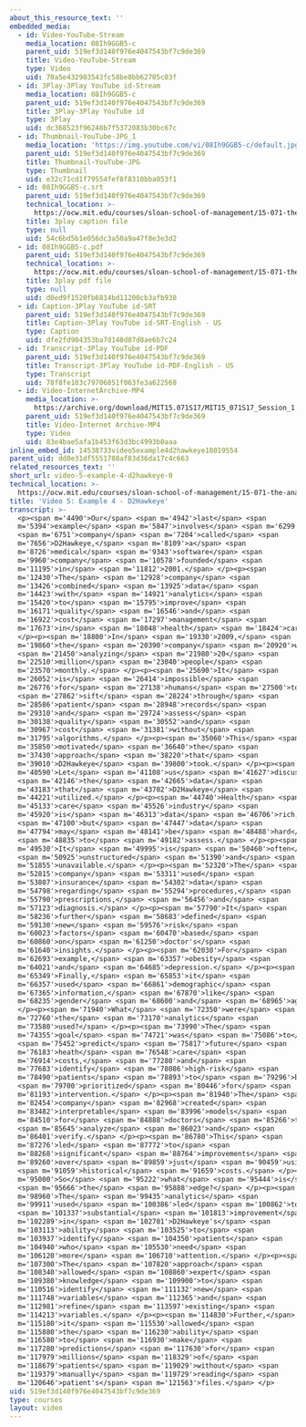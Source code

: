 ```yaml
---
about_this_resource_text: ''
embedded_media:
  - id: Video-YouTube-Stream
    media_location: 08Ih9GGB5-c
    parent_uid: 519ef3d140f976e4047543bf7c9de369
    title: Video-YouTube-Stream
    type: Video
    uid: 70a5e432903543fc58be8bb62705c03f
  - id: 3Play-3Play YouTube id-Stream
    media_location: 08Ih9GGB5-c
    parent_uid: 519ef3d140f976e4047543bf7c9de369
    title: 3Play-3Play YouTube id
    type: 3Play
    uid: dc368523f96248b7f5372083b30bc67c
  - id: Thumbnail-YouTube-JPG_1
    media_location: 'https://img.youtube.com/vi/08Ih9GGB5-c/default.jpg'
    parent_uid: 519ef3d140f976e4047543bf7c9de369
    title: Thumbnail-YouTube-JPG
    type: Thumbnail
    uid: e32c71cd1f79554fef8f8310bba053f1
  - id: 08Ih9GGB5-c.srt
    parent_uid: 519ef3d140f976e4047543bf7c9de369
    technical_location: >-
      https://ocw.mit.edu/courses/sloan-school-of-management/15-071-the-analytics-edge-spring-2017/an-introduction-to-analytics/the-analytics-edge-intelligence-happiness-and-health-lecture-sequence/video-5-example-4-d2hawkeye/video-5-example-4-d2hawkeye-0/08Ih9GGB5-c.srt
    title: 3play caption file
    type: null
    uid: 54c6bd5b1e056dc3a50a9a47f8e3e3d2
  - id: 08Ih9GGB5-c.pdf
    parent_uid: 519ef3d140f976e4047543bf7c9de369
    technical_location: >-
      https://ocw.mit.edu/courses/sloan-school-of-management/15-071-the-analytics-edge-spring-2017/an-introduction-to-analytics/the-analytics-edge-intelligence-happiness-and-health-lecture-sequence/video-5-example-4-d2hawkeye/video-5-example-4-d2hawkeye-0/08Ih9GGB5-c.pdf
    title: 3play pdf file
    type: null
    uid: d0ed9f1520fb6814bd11200cb3afb938
  - id: Caption-3Play YouTube id-SRT
    parent_uid: 519ef3d140f976e4047543bf7c9de369
    title: Caption-3Play YouTube id-SRT-English - US
    type: Caption
    uid: dfe2fd904353ba7d148d87d8ae6b7c24
  - id: Transcript-3Play YouTube id-PDF
    parent_uid: 519ef3d140f976e4047543bf7c9de369
    title: Transcript-3Play YouTube id-PDF-English - US
    type: Transcript
    uid: 78f8fe103c79706851f063fe3a622568
  - id: Video-InternetArchive-MP4
    media_location: >-
      https://archive.org/download/MIT15.071S17/MIT15_071S17_Session_1.2.05_300k.mp4
    parent_uid: 519ef3d140f976e4047543bf7c9de369
    title: Video-Internet Archive-MP4
    type: Video
    uid: 83e4bae5afa1b453f63d3bc4993b0aaa
inline_embed_id: 14538733video5example4d2hawkeye18019554
parent_uid: dd0e31df5551708af83d36da17c4c663
related_resources_text: ''
short_url: video-5-example-4-d2hawkeye-0
technical_location: >-
  https://ocw.mit.edu/courses/sloan-school-of-management/15-071-the-analytics-edge-spring-2017/an-introduction-to-analytics/the-analytics-edge-intelligence-happiness-and-health-lecture-sequence/video-5-example-4-d2hawkeye/video-5-example-4-d2hawkeye-0
title: 'Video 5: Example 4 - D2Hawkeye'
transcript: >-
  <p><span m='4490'>Our</span> <span m='4942'>last</span> <span
  m='5394'>example</span> <span m='5847'>involves</span> <span m='6299'>a</span>
  <span m='6751'>company</span> <span m='7204'>called</span> <span
  m='7656'>D2Hawkeye,</span> <span m='8109'>a</span> <span
  m='8726'>medical</span> <span m='9343'>software</span> <span
  m='9960'>company</span> <span m='10578'>founded</span> <span
  m='11195'>in</span> <span m='11812'>2001.</span> </p><p><span
  m='12430'>The</span> <span m='12928'>company</span> <span
  m='13426'>combined</span> <span m='13925'>data</span> <span
  m='14423'>with</span> <span m='14921'>analytics</span> <span
  m='15420'>to</span> <span m='15795'>improve</span> <span
  m='16171'>quality</span> <span m='16546'>and</span> <span
  m='16922'>cost</span> <span m='17297'>management</span> <span
  m='17673'>in</span> <span m='18048'>health</span> <span m='18424'>care.</span>
  </p><p><span m='18800'>In</span> <span m='19330'>2009,</span> <span
  m='19860'>the</span> <span m='20390'>company</span> <span m='20920'>was</span>
  <span m='21450'>analyzing</span> <span m='21980'>20</span> <span
  m='22510'>million</span> <span m='23040'>people</span> <span
  m='23570'>monthly.</span> </p><p><span m='25690'>It</span> <span
  m='26052'>is</span> <span m='26414'>impossible</span> <span
  m='26776'>for</span> <span m='27138'>humans</span> <span m='27500'>to</span>
  <span m='27862'>sift</span> <span m='28224'>through</span> <span
  m='28586'>patient</span> <span m='28948'>records</span> <span
  m='29310'>and</span> <span m='29724'>assess</span> <span
  m='30138'>quality</span> <span m='30552'>and</span> <span
  m='30967'>cost</span> <span m='31381'>without</span> <span
  m='31795'>algorithms.</span> </p><p><span m='35060'>This</span> <span
  m='35850'>motivated</span> <span m='36640'>the</span> <span
  m='37430'>approach</span> <span m='38220'>that</span> <span
  m='39010'>D2Hawkeye</span> <span m='39800'>took.</span> </p><p><span
  m='40590'>Let</span> <span m='41108'>us</span> <span m='41627'>discuss</span>
  <span m='42146'>the</span> <span m='42665'>data</span> <span
  m='43183'>that</span> <span m='43702'>D2Hawkeye</span> <span
  m='44221'>utilized.</span> </p><p><span m='44740'>Health</span> <span
  m='45133'>care</span> <span m='45526'>industry</span> <span
  m='45920'>is</span> <span m='46313'>data</span> <span m='46706'>rich,</span>
  <span m='47100'>but</span> <span m='47447'>data</span> <span
  m='47794'>may</span> <span m='48141'>be</span> <span m='48488'>hard</span>
  <span m='48835'>to</span> <span m='49182'>assess.</span> </p><p><span
  m='49530'>It</span> <span m='49995'>is</span> <span m='50460'>often</span>
  <span m='50925'>unstructured</span> <span m='51390'>and</span> <span
  m='51855'>unavailable.</span> </p><p><span m='52320'>The</span> <span
  m='52815'>company</span> <span m='53311'>used</span> <span
  m='53807'>insurance</span> <span m='54302'>data</span> <span
  m='54798'>regarding</span> <span m='55294'>procedures,</span> <span
  m='55790'>prescriptions,</span> <span m='56456'>and</span> <span
  m='57123'>diagnosis.</span> </p><p><span m='57790'>It</span> <span
  m='58236'>further</span> <span m='58683'>defined</span> <span
  m='59130'>new</span> <span m='59576'>risk</span> <span
  m='60023'>factors</span> <span m='60470'>based</span> <span
  m='60860'>on</span> <span m='61250'>doctor's</span> <span
  m='61640'>insights.</span> </p><p><span m='62030'>For</span> <span
  m='62693'>example,</span> <span m='63357'>obesity</span> <span
  m='64021'>and</span> <span m='64685'>depression.</span> </p><p><span
  m='65349'>Finally,</span> <span m='65853'>it</span> <span
  m='66357'>used</span> <span m='66861'>demographic</span> <span
  m='67365'>information,</span> <span m='67870'>like</span> <span
  m='68235'>gender</span> <span m='68600'>and</span> <span m='68965'>age.</span>
  </p><p><span m='71940'>What</span> <span m='72350'>were</span> <span
  m='72760'>the</span> <span m='73170'>analytics</span> <span
  m='73580'>used?</span> </p><p><span m='73990'>The</span> <span
  m='74355'>goal</span> <span m='74721'>was</span> <span m='75086'>to</span>
  <span m='75452'>predict</span> <span m='75817'>future</span> <span
  m='76183'>heath</span> <span m='76548'>care</span> <span
  m='76914'>costs,</span> <span m='77280'>and</span> <span
  m='77683'>identify</span> <span m='78086'>high-risk</span> <span
  m='78490'>patients</span> <span m='78893'>to</span> <span m='79296'>be</span>
  <span m='79700'>prioritized</span> <span m='80446'>for</span> <span
  m='81193'>intervention.</span> </p><p><span m='81940'>The</span> <span
  m='82454'>company</span> <span m='82968'>created</span> <span
  m='83482'>interpretable</span> <span m='83996'>models</span> <span
  m='84510'>for</span> <span m='84888'>doctors</span> <span m='85266'>to</span>
  <span m='85645'>analyze</span> <span m='86023'>and</span> <span
  m='86401'>verify.</span> </p><p><span m='86780'>This</span> <span
  m='87276'>led</span> <span m='87772'>to</span> <span
  m='88268'>significant</span> <span m='88764'>improvements</span> <span
  m='89260'>over</span> <span m='89859'>just</span> <span m='90459'>using</span>
  <span m='91059'>historical</span> <span m='91659'>costs.</span> </p><p><span
  m='95000'>So</span> <span m='95222'>what</span> <span m='95444'>is</span>
  <span m='95666'>the</span> <span m='95888'>edge?</span> </p><p><span
  m='98960'>The</span> <span m='99435'>analytics</span> <span
  m='99911'>used</span> <span m='100386'>led</span> <span m='100862'>to</span>
  <span m='101337'>substantial</span> <span m='101813'>improvement</span> <span
  m='102289'>in</span> <span m='102701'>D2Hawkeye's</span> <span
  m='103113'>ability</span> <span m='103525'>to</span> <span
  m='103937'>identify</span> <span m='104350'>patients</span> <span
  m='104940'>who</span> <span m='105530'>need</span> <span
  m='106120'>more</span> <span m='106710'>attention.</span> </p><p><span
  m='107300'>The</span> <span m='107820'>approach</span> <span
  m='108340'>allowed</span> <span m='108860'>expert</span> <span
  m='109380'>knowledge</span> <span m='109900'>to</span> <span
  m='110516'>identify</span> <span m='111132'>new</span> <span
  m='111748'>variables</span> <span m='112365'>and</span> <span
  m='112981'>refine</span> <span m='113597'>existing</span> <span
  m='114213'>variables.</span> </p><p><span m='114830'>Further,</span> <span
  m='115180'>it</span> <span m='115530'>allowed</span> <span
  m='115880'>the</span> <span m='116230'>ability</span> <span
  m='116580'>to</span> <span m='116930'>make</span> <span
  m='117280'>predictions</span> <span m='117630'>for</span> <span
  m='117979'>millions</span> <span m='118329'>of</span> <span
  m='118679'>patients</span> <span m='119029'>without</span> <span
  m='119379'>manually</span> <span m='119729'>reading</span> <span
  m='120646'>patient's</span> <span m='121563'>files.</span> </p>
uid: 519ef3d140f976e4047543bf7c9de369
type: courses
layout: video
---
```

